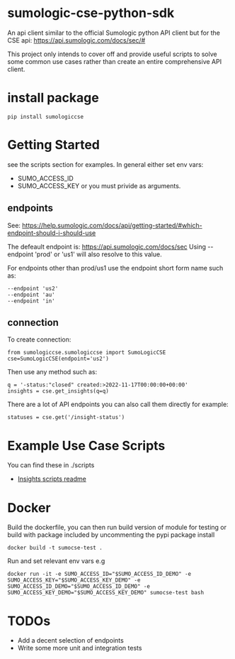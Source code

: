 # sumologic-cse-python-sdk
An api client similar to the official Sumologic python API client but for the CSE api: https://api.sumologic.com/docs/sec/#

This project only intends to cover off and provide useful scripts to solve some common use cases rather than create an entire comprehensive API client.


# install package
```
pip install sumologiccse
```

# Getting Started
see the scripts section for examples. In general either set env vars:
- SUMO_ACCESS_ID
- SUMO_ACCESS_KEY
or you must privide as arguments.

## endpoints 
See: https://help.sumologic.com/docs/api/getting-started/#which-endpoint-should-i-should-use

The defeault endpoint is: https://api.sumologic.com/docs/sec
Using --endpoint 'prod' or 'us1' will also resolve to this value.

For endpoints other than prod/us1 use the endpoint short form name such as:
```
--endpoint 'us2'
--endpoint 'au'
--endpoint 'in'
```

## connection
To create connection:
```
from sumologiccse.sumologiccse import SumoLogicCSE
cse=SumoLogicCSE(endpoint='us2')
```

Then use any method such as:
```
q = '-status:"closed" created:>2022-11-17T00:00:00+00:00'
insights = cse.get_insights(q=q)
```

There are a lot of API endpoints you can also call them directly for example:
```
statuses = cse.get('/insight-status')
```

# Example Use Case Scripts
You can find these in ./scripts
- [Insights scripts readme](scripts/insights/readme.md)

# Docker

Build the dockerfile, you can then run build version of module for testing or build with package included by uncommenting the pypi package install

```
docker build -t sumocse-test .
```

Run and set relevant env vars e.g 
```
docker run -it -e SUMO_ACCESS_ID="$SUMO_ACCESS_ID_DEMO" -e SUMO_ACCESS_KEY="$SUMO_ACCESS_KEY_DEMO" -e SUMO_ACCESS_ID_DEMO="$SUMO_ACCESS_ID_DEMO" -e SUMO_ACCESS_KEY_DEMO="$SUMO_ACCESS_KEY_DEMO" sumocse-test bash
```

# TODOs
- Add a decent selection of endpoints
- Write some more unit and integration tests